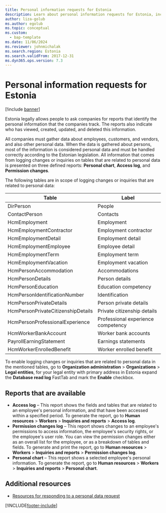 ```yaml
---
title: Personal information requests for Estonia
description: Learn about personal information requests for Estonia, including an outline on various reports that are available and additional resources.
author: liza-golub
ms.author: egolub
ms.topic: conceptual
ms.custom: 
  - bap-template
ms.date: 11/06/2024
ms.reviewer: johnmichalak
ms.search.region: Estonia
ms.search.validFrom: 2017-12-31
ms.dyn365.ops.version: 7.3
---
```


# Personal information requests for Estonia

[!include [banner](../../includes/banner.md)]

Estonia legally allows people to ask companies for reports that identify the personal information that the companies track. The reports also indicate who has viewed, created, updated, and deleted this information.

All companies must gather data about employees, customers, and vendors, and also other personal data. When the data is gathered about persons, most of the information is considered personal data and must be handled correctly according to the Estonian legislation. All information that comes from logging changes or inquiries on tables that are related to personal data is presented on three defined reports: **Personal chart**, **Access log**, and **Permission changes**.

The following tables are in scope of logging changes or inquiries that are related to personal data:

| Table	| Label |
|-------|-------|
| DirPerson |	People |
| ContactPerson |	Contacts |
| HcmEmployment |	Employment | 
| HcmEmploymentContractor |	Employment contractor |
| HcmEmploymentDetail |	Employment detail |
| HcmEmploymentEmployee |	Employee detail |
| HcmEmploymentTerm |	Employment term |
| HcmEmploymentVacation |	Employment vacation |
| HcmPersonAccommodation |	Accommodations |
| HcmPersonDetails |	Person details |
| HcmPersonEducation |	Education competency |
| HcmPersonIdentificationNumber |	Identification |
| HcmPersonPrivateDetails |	Person private details |
| HcmPersonPrivateCitizenshipDetails |	Private citizenship details |
| HcmPersonProfessionalExperience |	Professional experience competency |
| HcmWorkerBankAccount |	Worker bank accounts |
| PayrollEarningStatement |	Earnings statements |
| HcmWorkerEnrolledBenefit |	Worker enrolled benefit |

To enable logging changes or inquiries that are related to personal data in the mentioned tables, go to **Organization administration** > **Organizations** > **Legal entities**, for your legal entity with primary address in Estonia expand the **Database read log** FastTab and mark the **Enable** checkbox.

## Reports that are available

- **Access log** – This report shows the fields and tables that are related to an employee's personal information, and that have been accessed within a specified period. To generate the report, go to **Human resources** \> **Workers** \> **Inquiries and reports** \> **Access log**.
- **Permission changes log** – This report shows changes to an employee's permissions to access information, the employee's security rights, or the employee's user role. You can view the permission changes either as an overall list for the employee, or as a breakdown of tables and fields. To generate and print the report, go to **Human resources** \> **Workers** \> **Inquiries and reports** \> **Permission changes log**.
- **Personal chart** – This report shows a selected employee's personal information. To generate the report, go to **Human resources** \> **Workers** \> **Inquiries and reports** \> **Personal chart**.

## Additional resources

- [Resources for responding to a personal data request](../../../fin-ops-core/dev-itpro/privacy/privacy-home-page.md)


[!INCLUDE[footer-include](../../../includes/footer-banner.md)]
